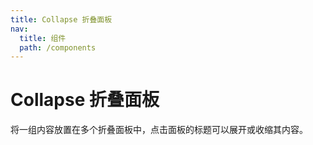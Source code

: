 ```yaml
---
title: Collapse 折叠面板
nav:
  title: 组件
  path: /components
---
```


# Collapse 折叠面板

将一组内容放置在多个折叠面板中，点击面板的标题可以展开或收缩其内容。

<code src="./demo/index" hidden/>

<API/>

